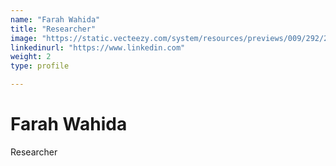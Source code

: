 ```yaml
---
name: "Farah Wahida"
title: "Researcher"
image: "https://static.vecteezy.com/system/resources/previews/009/292/244/non_2x/default-avatar-icon-of-social-media-user-vector.jpg"
linkedinurl: "https://www.linkedin.com"
weight: 2
type: profile

---
```

# Farah Wahida
Researcher
